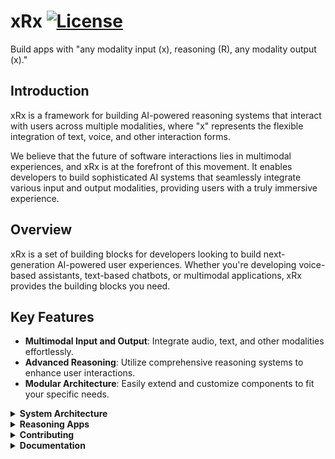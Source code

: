 # xRx [![License](https://img.shields.io/badge/License-Apache_2.0-blue.svg)](https://opensource.org/licenses/Apache-2.0)

Build apps with "any modality input (x), reasoning (R), any modality output (x)." 

## Introduction

xRx is a framework for building AI-powered reasoning systems that interact with users across multiple modalities, where "x" represents the flexible integration of text, voice, and other interaction forms. 

We believe that the future of software interactions lies in multimodal experiences, and xRx is at the forefront of this movement. It enables developers to build sophisticated AI systems that seamlessly integrate various input and output modalities, providing users with a truly immersive experience.

## Overview 
xRx is a set of building blocks for developers looking to build next-generation AI-powered user experiences. Whether you're developing voice-based assistants, text-based chatbots, or multimodal applications, xRx provides the building blocks you need.

## Key Features

- **Multimodal Input and Output**: Integrate audio, text, and other modalities effortlessly.
- **Advanced Reasoning**: Utilize comprehensive reasoning systems to enhance user interactions.
- **Modular Architecture**: Easily extend and customize components to fit your specific needs.

<details>
<summary><strong>System Architecture</strong></summary>

The xRx system is composed of several key components, each playing a crucial role in delivering a seamless multimodal experience.

```mermaid
flowchart TD
    A[Client] <-->|audio/text| B[Orchestrator]
    B -->|Send audio| C[STT]
    C -->|Return text| B
    B <-->|text| G[Guardrail Proxy]
    G <-->|text| D[Agent]
    D[Agent] <-->|text / API requests| F[External Services]
    B -->|Send text| E[TTS]
    E -->|Return audio| B

style A fill:#FFCDD2,stroke:#B71C1C,stroke-width:2px,color:#000000
style B fill:#BBDEFB,stroke:#0D47A1,stroke-width:2px,color:#000000
style C fill:#C8E6C9,stroke:#1B5E20,stroke-width:2px,color:#000000
style D fill:#FFF9C4,stroke:#F57F17,stroke-width:2px,color:#000000
style E fill:#D1C4E9,stroke:#4A148C,stroke-width:2px,color:#000000
style F fill:#FFECB3,stroke:#FF6F00,stroke-width:2px,color:#000000
style G fill:#E1BEE7,stroke:#4A148C,stroke-width:2px,color:#000000
```

### High-Level Architecture
xRx includes xrx-core, which is a set of containers that provide the core functionality of the system reusable across different applications, and sample-apps, which are example applications that demonstrate how to use xrx-core.

#### Application
This code is application-specific.
- **Client**: Front-end app rendering UI and handling WebSocket communication.
- **Reasoning Agent**: Processes inputs and generates responses.

#### xRx Core
This code is reusable across applications.
- **Orchestrator**: Manages data flow between components.
- **STT (Speech-to-Text)**: Converts audio to text.
- **TTS (Text-to-Speech)**: Converts text to audio.
- **React xRx Client Library**: Reusable UI components and utilities.
- **Agent Framework**: Foundation for building reasoning agents.
- **Guardrails Proxy**: A safety layer for the reasoning system.

These components then communicate via the following sequence diagram

```mermaid

sequenceDiagram
    participant Client
    participant Orchestrator
    participant STT
    participant Agent
    participant TTS

    Client->> Orchestrator: Send audio on websockets port 8000
    Orchestrator->>STT: Send audio on websockets port 8001
    STT ->>Orchestrator: Return text
    STT ->>Orchestrator: Return text
    Orchestrator->>Agent: Send text on port 8003
    Agent->>Orchestrator: Return text
    Orchestrator->>TTS: Send text on port 8002
    TTS ->>Orchestrator: Return audio
    Orchestrator->>Client: Return audio, text, and application widgets
```
---

</details>
<details>
<summary><strong>Reasoning Apps</strong></summary>

### Check out the Sample Apps
xRx core is meant to be imported as a submodule into your project. Check out the [Sample-apps repository](https://github.com/8090-inc/xrx-sample-apps) for how to set up xRx core in your project.

To showcase the capabilities of xRx, we've created multiple reasoning applications:

- **Simple Tool Calling App**: For developers looking to create their own reasoning apps, we've created [Simple App](https://github.com/8090-inc/xrx-sample-apps/tree/develop/simple-app). Simple App is a simple tool calling app that demonstrates basic functionality. This App has access to tools like weather and time retrievers, and stock price lookup. It shows how any Python-based reasoning App can be deployed into the xRx system.

- **Shopify App**: We have built a sophisticated reasoning system that interacts with a Shopify store. The [Shopify App](https://github.com/8090-inc/xrx-sample-apps/tree/develop/shopify-app) allows users to interact with a reasoning system built on top of Shopify, handling tasks like product inquiries, order placement, and customer service.

- **Wolfram Assistant App**: The [Wolfram Assistant App](https://github.com/8090-inc/xrx-sample-apps/tree/develop/wolfram-assistant-app) leverages Wolfram Alpha's conversational API to provide answers to user queries, particularly useful for mathematical and scientific questions. This App enhances the dialogue with refined language processing to deliver a smooth and engaging user experience.

- **Patient Information App**: The [Patient Information App](https://github.com/8090-inc/xrx-sample-apps/tree/develop/patient-information-app) is designed to collect and manage patient information before a doctor's visit. It demonstrates how xRx can be applied in healthcare scenarios, gathering essential medical data in a conversational manner.

</details>

<details>
<summary><strong>Contributing</strong></summary>

We welcome contributions from the community. Whether you're adding new features, fixing bugs, or improving documentation, your efforts are valued.

For more information on contributing, see our [Contribution Guide](./contributing.md).

---

</details>
<details>
<summary><strong>Documentation</strong></summary>

See our documentation [here](https://8090-inc.github.io/xrx-core/)

</details>